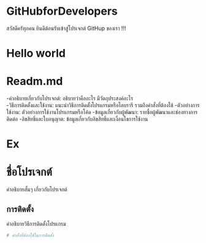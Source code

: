 # GitHubforDevelopers
สวัสดีครัทุกคน ยินดีต้อนรับเข้าสู่โปรเจกต์ GitHup  ของเรา !!!

# Hello world

# Readm.md
-คำอธิบายเกี่ยวกับโปรเจกต์: อธิบายว่าคืออะไร มีวัตถุประสงค์อะไร <br>
-วิธีการติดตั้งและใช้งาน: แนะนำวิธีการติดตั้งโปรแกรมหรือไลบรารี รวมถึงคำสั่งที่ต้องใช้
-ตัวอย่างการใช้งาน: ตัวอย่างการใช้งานโปรแกรมหรือโค้ด
-ข้อมูลเกี่ยวกับผู้พัฒนา: รายชื่อผู้พัฒนาและช่องทางการติดต่อ
-ลิขสิทธิ์และใบอนุญาต: ข้อมูลเกี่ยวกับลิขสิทธิ์และเงื่อนไขการใช้งาน

# Ex
# ชื่อโปรเจกต์
คำอธิบายสั้นๆ เกี่ยวกับโปรเจกต์

## การติดตั้ง
คำอธิบายวิธีการติดตั้งโปรแกรม

```bash
# คำสั่งที่ต้องใช้ในการติดตั้ง